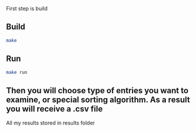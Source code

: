 First step is build
## Build

```bash
make 
```

## Run
```bash
make run
```
## Then you will choose type of entries you want to examine, or special sorting algorithm. As a result you will receive a .csv file
All my results stored in results folder
